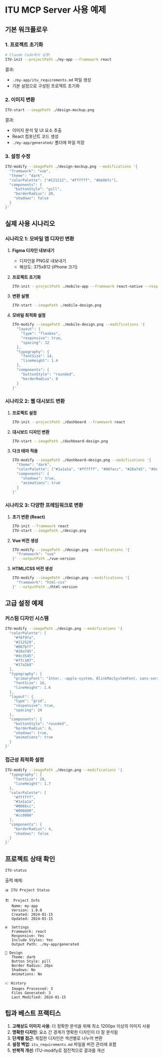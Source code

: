 # ITU MCP Server 사용 예제

## 기본 워크플로우

### 1. 프로젝트 초기화
```bash
# Claude Code에서 실행:
ITU-init --projectPath ./my-app --framework react
```

결과:
- `./my-app/itu_requirements.md` 파일 생성
- 기본 설정으로 구성된 프로젝트 초기화

### 2. 이미지 변환
```bash
ITU-start --imagePath ./design-mockup.png
```

결과:
- 이미지 분석 및 UI 요소 추출
- React 컴포넌트 코드 생성
- `./my-app/generated/` 폴더에 파일 저장

### 3. 설정 수정
```bash
ITU-modify --imagePath ./design-mockup.png --modifications '{
  "framework": "vue",
  "theme": "dark", 
  "colorPalette": ["#121212", "#ffffff", "#bb86fc"],
  "components": {
    "buttonStyle": "pill",
    "borderRadius": 20,
    "shadows": false
  }
}'
```

## 실제 사용 시나리오

### 시나리오 1: 모바일 앱 디자인 변환

1. **Figma 디자인 내보내기**
   - 디자인을 PNG로 내보내기
   - 해상도: 375x812 (iPhone 크기)

2. **프로젝트 초기화**
   ```bash
   ITU-init --projectPath ./mobile-app --framework react-native --responsive true
   ```

3. **변환 실행**
   ```bash
   ITU-start --imagePath ./mobile-design.png
   ```

4. **모바일 최적화 설정**
   ```bash
   ITU-modify --imagePath ./mobile-design.png --modifications '{
     "layout": {
       "type": "flexbox",
       "responsive": true,
       "spacing": 12
     },
     "typography": {
       "fontSize": 14,
       "lineHeight": 1.4
     },
     "components": {
       "buttonStyle": "rounded",
       "borderRadius": 8
     }
   }'
   ```

### 시나리오 2: 웹 대시보드 변환

1. **프로젝트 설정**
   ```bash
   ITU-init --projectPath ./dashboard --framework react
   ```

2. **대시보드 디자인 변환**
   ```bash
   ITU-start --imagePath ./dashboard-design.png
   ```

3. **다크 테마 적용**
   ```bash
   ITU-modify --imagePath ./dashboard-design.png --modifications '{
     "theme": "dark",
     "colorPalette": ["#1a1a1a", "#ffffff", "#007acc", "#28a745", "#dc3545"],
     "components": {
       "shadows": true,
       "animations": true
     }
   }'
   ```

### 시나리오 3: 다양한 프레임워크로 변환

1. **초기 변환 (React)**
   ```bash
   ITU-init --framework react
   ITU-start --imagePath ./design.png
   ```

2. **Vue 버전 생성**
   ```bash
   ITU-modify --imagePath ./design.png --modifications '{
     "framework": "vue"
   }' --outputPath ./vue-version
   ```

3. **HTML/CSS 버전 생성**
   ```bash
   ITU-modify --imagePath ./design.png --modifications '{
     "framework": "html-css"
   }' --outputPath ./html-version
   ```

## 고급 설정 예제

### 커스텀 디자인 시스템
```bash
ITU-modify --imagePath ./design.png --modifications '{
  "colorPalette": [
    "#f8f9fa",
    "#212529", 
    "#007bff",
    "#28a745",
    "#dc3545",
    "#ffc107",
    "#17a2b8"
  ],
  "typography": {
    "primaryFont": "Inter, -apple-system, BlinkMacSystemFont, sans-serif",
    "fontSize": 16,
    "lineHeight": 1.6
  },
  "layout": {
    "type": "grid",
    "responsive": true,
    "spacing": 24
  },
  "components": {
    "buttonStyle": "rounded",
    "borderRadius": 6,
    "shadows": true,
    "animations": true
  }
}'
```

### 접근성 최적화 설정
```bash
ITU-modify --imagePath ./design.png --modifications '{
  "typography": {
    "fontSize": 18,
    "lineHeight": 1.7
  },
  "colorPalette": [
    "#ffffff",
    "#1a1a1a",
    "#0066cc",
    "#006600", 
    "#cc0000"
  ],
  "components": {
    "borderRadius": 4,
    "shadows": false
  }
}'
```

## 프로젝트 상태 확인

```bash
ITU-status
```

출력 예제:
```
📊 ITU Project Status

🏗️  Project Info
   Name: my-app
   Version: 1.0.0
   Created: 2024-01-15
   Updated: 2024-01-15

⚙️  Settings
   Framework: react
   Responsive: Yes
   Include Styles: Yes
   Output Path: ./my-app/generated

🎨 Design
   Theme: dark
   Button Style: pill
   Border Radius: 20px
   Shadows: No
   Animations: No

📈 History
   Images Processed: 3
   Files Generated: 3
   Last Modified: 2024-01-15
```

## 팁과 베스트 프랙티스

1. **고해상도 이미지 사용**: 더 정확한 분석을 위해 최소 1200px 이상의 이미지 사용
2. **명확한 디자인**: 요소 간 경계가 명확한 디자인이 더 잘 분석됨
3. **단계별 접근**: 복잡한 디자인은 섹션별로 나누어 변환
4. **설정 백업**: `itu_requirements.md` 파일을 버전 관리에 포함
5. **반복적 개선**: ITU-modify로 점진적으로 결과를 개선